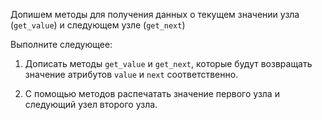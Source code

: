 Допишем методы для получения данных о текущем значении узла (`get_value`) и следующем узле (`get_next`)


Выполните следующее:

1. Дописать методы `get_value` и `get_next`, которые будут возвращать 
   значение атрибутов `value` и `next` соответственно.
   
2. С помощью методов распечатать значение первого узла и следующий узел второго узла.
